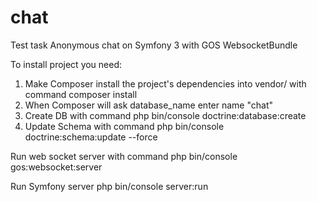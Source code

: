 # chat
Test task Anonymous chat on Symfony 3 with GOS WebsocketBundle

To install project you need:

1. Make Composer install the project's dependencies into vendor/ with command composer install
2. When Composer will ask database_name enter name "chat"
3. Create DB with command php bin/console doctrine:database:create
4. Update Schema with command php bin/console doctrine:schema:update --force

Run web socket server with command php bin/console gos:websocket:server

Run Symfony server php bin/console server:run